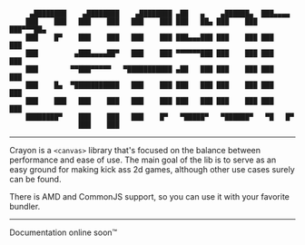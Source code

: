 ```

     ▄████████    ▄████████    ▄████████ ▄██   ▄    ▄██████▄  ███▄▄▄▄
    ███    ███   ███    ███   ███    ███ ███   ██▄ ███    ███ ███▀▀▀██▄
    ███    █▀    ███    ███   ███    ███ ███▄▄▄███ ███    ███ ███   ███
    ███         ▄███▄▄▄▄██▀   ███    ███ ▀▀▀▀▀▀███ ███    ███ ███   ███
    ███        ▀▀███▀▀▀▀▀   ▀███████████ ▄██   ███ ███    ███ ███   ███
    ███    █▄  ▀███████████   ███    ███ ███   ███ ███    ███ ███   ███
    ███    ███   ███    ███   ███    ███ ███   ███ ███    ███ ███   ███
    ████████▀    ███    ███   ███    █▀   ▀█████▀   ▀██████▀   ▀█   █▀
                 ███    ███

```

* * *

Crayon is a `<canvas>` library that's focused on the balance between performance and ease of use.
The main goal of the lib is to serve as an easy ground for making kick ass 2d games, although other use cases
surely can be found.

There is AMD and CommonJS support, so you can use it with your favorite bundler.

* * *

Documentation online soon™